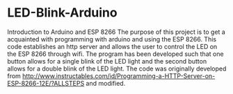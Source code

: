 # LED-Blink-Arduino
Introduction to Arduino and ESP 8266
The purpose of this project is to get a acquainted with programming with arduino and using the ESP 8266. This code establishes an http server and allows the user to control the LED on the ESP 8266 through wifi. The program has been developed such that one button allows for a single blink of the LED light and the second button allows for a double blink of the LED light. 
The code was originally developed from http://www.instructables.com/id/Programming-a-HTTP-Server-on-ESP-8266-12E/?ALLSTEPS and modified.
